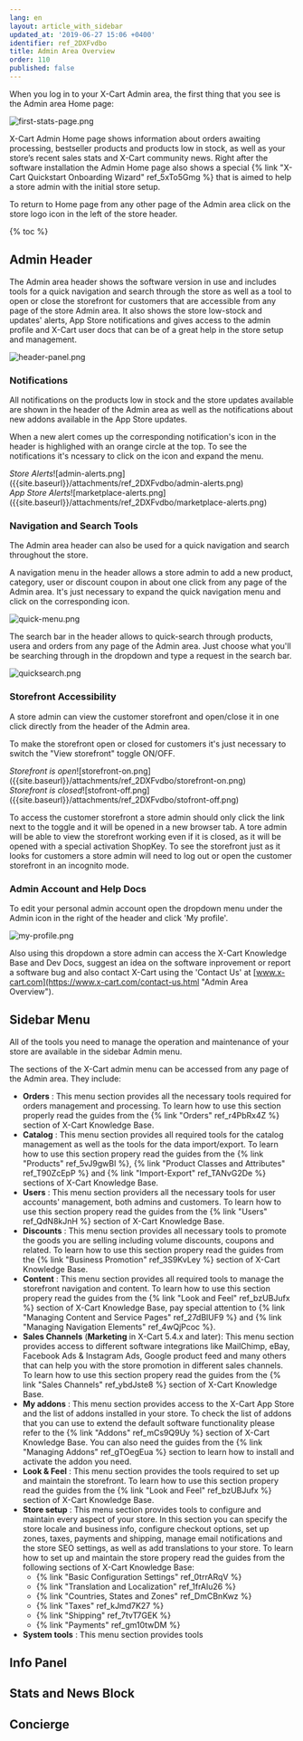 ```yaml
---
lang: en
layout: article_with_sidebar
updated_at: '2019-06-27 15:06 +0400'
identifier: ref_2DXFvdbo
title: Admin Area Overview
order: 110
published: false
---
```

When you log in to your X-Cart Admin area, the first thing that you see is the Admin area Home page:

![first-stats-page.png]({{site.baseurl}}/attachments/ref_2DXFvdbo/first-stats-page.png)

X-Cart Admin Home page shows information about orders awaiting processing, bestseller products and products low in stock, as well as your store’s recent sales stats and X-Cart community news. Right after the software installation the Admin Home page also shows a special {% link "X-Cart Quickstart Onboarding Wizard" ref_5xTo5Gmg %} that is aimed to help a store admin with the initial store setup.

To return to Home page from any other page of the Admin area click on the store logo icon in the left of the store header.

{% toc %}

## Admin Header

The Admin area header shows the software version in use and includes tools for a quick navigation and search through the store as well as a tool to open or close the storefront for customers that are accessible from any page of the store Admin area. It also shows the store low-stock and updates' alerts, App Store notifications and gives access to the admin profile and X-Cart user docs that can be of a great help in the store setup and management.

![header-panel.png]({{site.baseurl}}/attachments/ref_2DXFvdbo/header-panel.png)

### Notifications

All notifications on the products low in stock and the store updates available are shown in the header of the Admin area as well as the notifications about new addons available in the App Store updates.

When a new alert comes up the corresponding notification's icon in the header is highlighed with an orange circle at the top. To see the notifications it's ncessary to click on the icon and expand the menu.

<div class="ui stackable two column grid">
  <div class="column" markdown="span"><i>Store Alerts</i>![admin-alerts.png]({{site.baseurl}}/attachments/ref_2DXFvdbo/admin-alerts.png)</div>
  <div class="column" markdown="span"><i>App Store Alerts</i>![marketplace-alerts.png]({{site.baseurl}}/attachments/ref_2DXFvdbo/marketplace-alerts.png)</div>
</div>

### Navigation and Search Tools

The Admin area header can also be used for a quick navigation and search throughout the store.

A navigation menu in the header allows a store admin to add a new product, category, user or discount coupon in about one click from any page of the Admin area. It's just necessary to expand the quick navigation menu and click on the corresponding icon.

![quick-menu.png]({{site.baseurl}}/attachments/ref_2DXFvdbo/quick-menu.png)

The search bar in the header allows to quick-search through products, usera and orders from any page of the Admin area. Just choose what you'll be searching through in the dropdown and type a request in the search bar.

![quicksearch.png]({{site.baseurl}}/attachments/ref_2DXFvdbo/quicksearch.png)

### Storefront Accessibility

A store admin can view the customer storefront and open/close it in one click directly from the header of the Admin area. 

To make the storefront open or closed for customers it's just necessary to switch the "View storefront" toggle ON/OFF.

<div class="ui stackable two column grid">
  <div class="column" markdown="span"><i>Storefront is open</i>![storefront-on.png]({{site.baseurl}}/attachments/ref_2DXFvdbo/storefront-on.png)</div>
  <div class="column" markdown="span"><i>Storefront is closed</i>![stofront-off.png]({{site.baseurl}}/attachments/ref_2DXFvdbo/stofront-off.png)</div>
</div>

To access the customer storefront a store admin should only click the link next to the toggle and it will be opened in a new browser tab. A tore admin will be able to view the storefront working even if it is closed, as it will be opened with a special activation ShopKey. To see the storefront just as it looks for customers a store admin will need to log out or open the customer storefront in an incognito mode. 

### Admin Account and Help Docs

To edit your personal admin account open the dropdown menu under the Admin icon in the right of the header and click 'My profile'.

![my-profile.png]({{site.baseurl}}/attachments/ref_2DXFvdbo/my-profile.png)

Also using this dropdown a store admin can access the X-Cart Knowledge Base and Dev Docs, suggest an idea on the software inprovement or report a software bug and also contact X-Cart using the 'Contact Us' at [www.x-cart.com](https://www.x-cart.com/contact-us.html "Admin Area Overview").

## Sidebar Menu

All of the tools you need to manage the operation and maintenance of your store are available in the sidebar Admin menu.

The sections of the X-Cart admin menu can be accessed from any page of the Admin area. They include:

* **Orders** : This menu section provides all the necessary tools required for orders management and processing. 
  To learn how to use this section properly read the guides from the {% link "Orders" ref_r4PbRx4Z %} section of X-Cart Knowledge Base.
* **Catalog** : This menu section provides all required tools for the catalog management as well as the tools for the data import/export. 
   To learn how to use this section propery read the guides from the {% link "Products" ref_5vJ9gwBl %}, {% link "Product Classes and Attributes" ref_T90ZcEpP %} and {% link "Import-Export" ref_TANvG2De %} sections of X-Cart Knowledge Base.
* **Users** : This menu section providers all the necessary tools for user accounts' management, both admins and customers. 
   To learn how to use this section propery read the guides from the {% link "Users" ref_QdN8kJnH %} section of X-Cart Knowledge Base.
* **Discounts** : This menu section provides all necessary tools to promote the goods you are selling including volume discounts, coupons and related.
   To learn how to use this section propery read the guides from the {% link "Business Promotion" ref_3S9KvLey %} section of X-Cart Knowledge Base.
* **Content** : This menu section provides all required tools to manage the storefront navigation and content.
  To learn how to use this section propery read the guides from the {% link "Look and Feel" ref_bzUBJufx %} section of X-Cart Knowledge Base, pay special attention to {% link "Managing Content and Service Pages" ref_27dBlUF9 %} and {% link "Managing Navigation Elements" ref_4wQjPcoc %}.
* **Sales Channels** (**Marketing** in X-Cart 5.4.x and later): This menu section provides access to different software integrations like MailChimp, eBay, Facebook Ads & Instagram Ads, Google product feed and many others that can help you with the store promotion in different sales channels.
  To learn how to use this section propery read the guides from the {% link "Sales Channels" ref_ybdJste8 %} section of X-Cart Knowledge Base.
* **My addons** : This menu section provides access to the X-Cart App Store and the list of addons installed in your store. 
  To check the list of addons that you can use to extend the default software functionality please refer to the {% link "Addons" ref_mCs9Q9Uy %} section of X-Cart Knowledge Base. You can also need the guides from the {% link "Managing Addons" ref_gTOegEua %} section to learn how to install and activate the addon you need.
* **Look & Feel** : This menu section provides the tools required to set up and maintain the storefront. 
  To learn how to use this section propery read the guides from the {% link "Look and Feel" ref_bzUBJufx %} section of X-Cart Knowledge Base.
* **Store setup** : This menu section provides tools to configure and maintain every aspect of your store. In this section you can specify the store locale and business info, configure checkout options, set up zones, taxes, payments and shipping, manage email notifications and the store SEO settings, as well as add translations to your store.
  To learn how to set up and maintain the store propery read the guides from the following sections of X-Cart Knowledge Base:
  * {% link "Basic Configuration Settings" ref_0trrARqV %}
  * {% link "Translation and Localization" ref_1frAlu26 %}
  * {% link "Countries, States and Zones" ref_DmCBnKwz %}
  * {% link "Taxes" ref_kJmd7K27 %}
  * {% link "Shipping" ref_7tvT7GEK %}
  * {% link "Payments" ref_gm10twDM %}
* **System tools** : This menu section provides tools 

## Info Panel

## Stats and News Block

## Concierge

